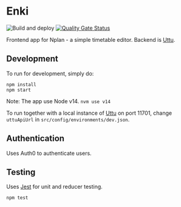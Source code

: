 # Enki
![Build and deploy](https://github.com/entur/enki/actions/workflows/build-and-deploy.yml/badge.svg)
 [![Quality Gate Status](https://sonarcloud.io/api/project_badges/measure?project=entur_enki&metric=alert_status)](https://sonarcloud.io/dashboard?id=entur_enki)

Frontend app for Nplan - a simple timetable editor. Backend is [Uttu](https://github.com/entur/uttu).

## Development

To run for development, simply do:

```
npm install
npm start
```

Note: The app use Node v14. `nvm use v14`

To run together with a local instance of [Uttu](https://github.com/entur/uttu) on port 11701, change `uttuApiUrl` in `src/config/environments/dev.json`.

## Authentication

Uses Auth0 to authenticate users.

## Testing

Uses [Jest](https://facebook.github.io/jest) for unit and reducer testing.

```
npm test
```
